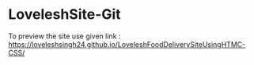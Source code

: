 # LoveleshSite-Git
To preview the site use given link :
https://loveleshsingh24.github.io/LoveleshFoodDeliverySiteUsingHTMC-CSS/
